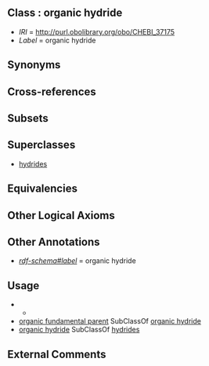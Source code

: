 
## Class : organic hydride

 * *IRI* = http://purl.obolibrary.org/obo/CHEBI_37175
 * *Label* = organic hydride

## Synonyms


## Cross-references


## Subsets


## Superclasses

 * [hydrides](../../CHEBI/92/CHEBI_33692.md)

## Equivalencies


## Other Logical Axioms


## Other Annotations

 * *[rdf-schema#label](../../el/rdf-schema#label.md)* = organic hydride

## Usage

 * -
 * [organic fundamental parent](../../CHEBI/45/CHEBI_33245.md) SubClassOf [organic hydride](../../CHEBI/75/CHEBI_37175.md)
 * [organic hydride](../../CHEBI/75/CHEBI_37175.md) SubClassOf [hydrides](../../CHEBI/92/CHEBI_33692.md)

## External Comments

